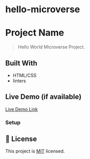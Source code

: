 # hello-microverse
# Project Name

> Hello World Microverse Project.


## Built With

- HTML/CSS
- linters


## Live Demo (if available)

[Live Demo Link](http://127.0.0.1:5500/index.html)




### Setup


## 📝 License

This project is [MIT](./MIT.md) licensed.
